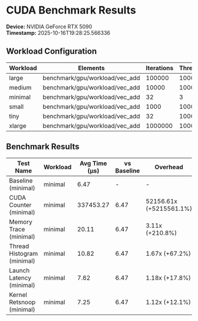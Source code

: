 
# CUDA Benchmark Results

**Device:** NVIDIA GeForce RTX 5090  
**Timestamp:** 2025-10-16T19:28:25.566336  

## Workload Configuration

| Workload | Elements | Iterations | Threads | Blocks |
|----------|----------|------------|---------|--------|
| large | benchmark/gpu/workload/vec_add | 100000 | 1000 | 512 |
| medium | benchmark/gpu/workload/vec_add | 10000 | 10000 | 256 |
| minimal | benchmark/gpu/workload/vec_add | 32 | 3 | 32 |
| small | benchmark/gpu/workload/vec_add | 1000 | 10000 | 256 |
| tiny | benchmark/gpu/workload/vec_add | 32 | 10000 | 32 |
| xlarge | benchmark/gpu/workload/vec_add | 1000000 | 1000 | 512 |

## Benchmark Results

| Test Name | Workload | Avg Time (μs) | vs Baseline | Overhead |
|-----------|----------|---------------|-------------|----------|
| Baseline (minimal) | minimal | 6.47 | - | - |
| CUDA Counter (minimal) | minimal | 337453.27 | 6.47 | 52156.61x (+5215561.1%) |
| Memory Trace (minimal) | minimal | 20.11 | 6.47 | 3.11x (+210.8%) |
| Thread Histogram (minimal) | minimal | 10.82 | 6.47 | 1.67x (+67.2%) |
| Launch Latency (minimal) | minimal | 7.62 | 6.47 | 1.18x (+17.8%) |
| Kernel Retsnoop (minimal) | minimal | 7.25 | 6.47 | 1.12x (+12.1%) |

